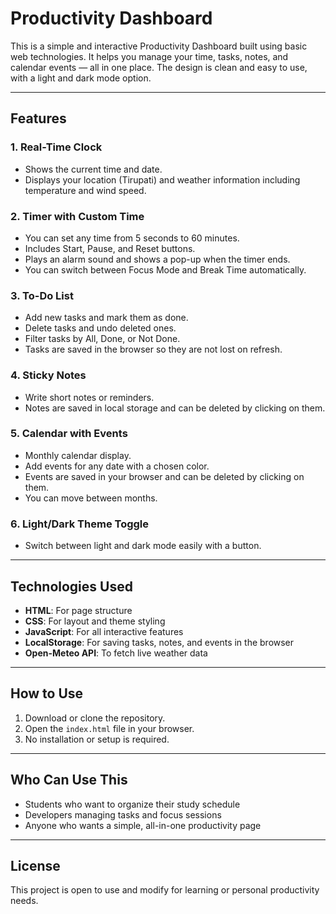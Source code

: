 # Productivity Dashboard

This is a simple and interactive Productivity Dashboard built using basic web technologies. It helps you manage your time, tasks, notes, and calendar events — all in one place. The design is clean and easy to use, with a light and dark mode option.

---

## Features

### 1. Real-Time Clock
- Shows the current time and date.
- Displays your location (Tirupati) and weather information including temperature and wind speed.

### 2. Timer with Custom Time
- You can set any time from 5 seconds to 60 minutes.
- Includes Start, Pause, and Reset buttons.
- Plays an alarm sound and shows a pop-up when the timer ends.
- You can switch between Focus Mode and Break Time automatically.

### 3. To-Do List
- Add new tasks and mark them as done.
- Delete tasks and undo deleted ones.
- Filter tasks by All, Done, or Not Done.
- Tasks are saved in the browser so they are not lost on refresh.

### 4. Sticky Notes
- Write short notes or reminders.
- Notes are saved in local storage and can be deleted by clicking on them.

### 5. Calendar with Events
- Monthly calendar display.
- Add events for any date with a chosen color.
- Events are saved in your browser and can be deleted by clicking on them.
- You can move between months.

### 6. Light/Dark Theme Toggle
- Switch between light and dark mode easily with a button.

---

## Technologies Used

- **HTML**: For page structure
- **CSS**: For layout and theme styling
- **JavaScript**: For all interactive features
- **LocalStorage**: For saving tasks, notes, and events in the browser
- **Open-Meteo API**: To fetch live weather data

---

## How to Use

1. Download or clone the repository.
2. Open the `index.html` file in your browser.
3. No installation or setup is required.

---

## Who Can Use This

- Students who want to organize their study schedule
- Developers managing tasks and focus sessions
- Anyone who wants a simple, all-in-one productivity page

---

## License

This project is open to use and modify for learning or personal productivity needs.
